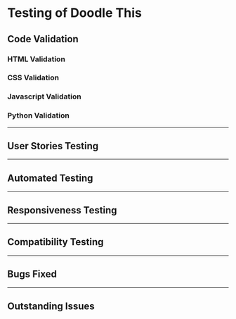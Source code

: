 # Testing of Doodle This
## Code Validation

### HTML Validation



### CSS Validation



### Javascript Validation



### Python Validation



***

## User Stories Testing



***

## Automated Testing



***

## Responsiveness Testing



***

## Compatibility Testing



***

## Bugs Fixed



***

## Outstanding Issues


